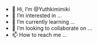 - 👋 Hi, I’m @Yuthkimimiki
- 👀 I’m interested in ...
- 🌱 I’m currently learning ...
- 💞️ I’m looking to collaborate on ...
- 📫 How to reach me ...

<!---
Yuthkimimiki/Yuthkimimiki is a ✨ special ✨ repository because its `README.md` (this file) appears on your GitHub profile.
You can click the Preview link to take a look at your changes.
--->
